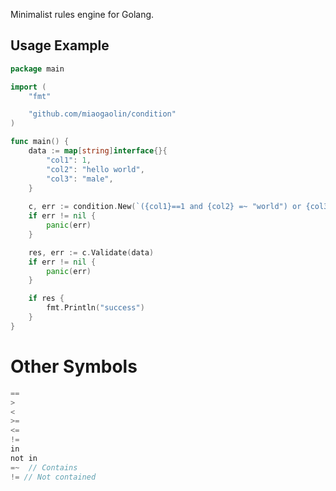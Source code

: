 Minimalist rules engine for Golang.

## Usage Example

```go
package main

import (
    "fmt"

    "github.com/miaogaolin/condition"
)

func main() {
    data := map[string]interface{}{
		"col1": 1,
		"col2": "hello world",
		"col3": "male",
	}
	
	c, err := condition.New(`({col1}==1 and {col2} =~ "world") or {col3} in ["male"]`)
	if err != nil {
		panic(err)
	}

	res, err := c.Validate(data)
	if err != nil {
		panic(err)
	}

    if res {
        fmt.Println("success")
    }
}
```
# Other Symbols

```go
== 
> 
< 
>=
<=
!=
in  
not in 
=~  // Contains
!= // Not contained
```
